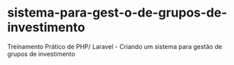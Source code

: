 # sistema-para-gest-o-de-grupos-de-investimento
Treinamento Prático de PHP/ Laravel - Criando um sistema para gestão de grupos de investimento
